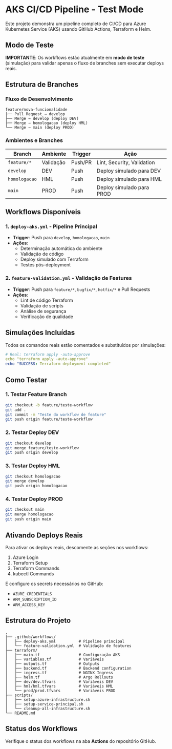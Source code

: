 # AKS CI/CD Pipeline - Test Mode

Este projeto demonstra um pipeline completo de CI/CD para Azure Kubernetes Service (AKS) usando GitHub Actions, Terraform e Helm.

## Modo de Teste

**IMPORTANTE**: Os workflows estão atualmente em **modo de teste** (simulação) para validar apenas o fluxo de branches sem executar deploys reais.

## Estrutura de Branches

### Fluxo de Desenvolvimento

```
feature/nova-funcionalidade
├── Pull Request → develop
├── Merge → develop (deploy DEV)
├── Merge → homologacao (deploy HML)
└── Merge → main (deploy PROD)
```

### Ambientes e Branches

| Branch | Ambiente | Trigger | Ação |
|--------|----------|---------|------|
| `feature/*` | Validação | Push/PR | Lint, Security, Validation |
| `develop` | DEV | Push | Deploy simulado para DEV |
| `homologacao` | HML | Push | Deploy simulado para HML |
| `main` | PROD | Push | Deploy simulado para PROD |

## Workflows Disponíveis

### 1. `deploy-aks.yml` - Pipeline Principal
- **Trigger**: Push para `develop`, `homologacao`, `main`
- **Ações**:
  - Determinação automática do ambiente
  - Validação de código
  - Deploy simulado com Terraform
  - Testes pós-deployment

### 2. `feature-validation.yml` - Validação de Features
- **Trigger**: Push para `feature/*`, `bugfix/*`, `hotfix/*` e Pull Requests
- **Ações**:
  - Lint de código Terraform
  - Validação de scripts
  - Análise de segurança
  - Verificação de qualidade

## Simulações Incluídas

Todos os comandos reais estão comentados e substituídos por simulações:

```yaml
# Real: terraform apply -auto-approve
echo "terraform apply -auto-approve"
echo "SUCCESS: Terraform deployment completed"
```

## Como Testar

### 1. Testar Feature Branch
```bash
git checkout -b feature/teste-workflow
git add .
git commit -m "Teste do workflow de feature"
git push origin feature/teste-workflow
```

### 2. Testar Deploy DEV
```bash
git checkout develop
git merge feature/teste-workflow
git push origin develop
```

### 3. Testar Deploy HML
```bash
git checkout homologacao
git merge develop
git push origin homologacao
```

### 4. Testar Deploy PROD
```bash
git checkout main
git merge homologacao
git push origin main
```

## Ativando Deploys Reais

Para ativar os deploys reais, descomente as seções nos workflows:

1. Azure Login
2. Terraform Setup
3. Terraform Commands
4. kubectl Commands

E configure os secrets necessários no GitHub:
- `AZURE_CREDENTIALS`
- `ARM_SUBSCRIPTION_ID`
- `ARM_ACCESS_KEY`

## Estrutura do Projeto

```
.
├── .github/workflows/
│   ├── deploy-aks.yml          # Pipeline principal
│   └── feature-validation.yml  # Validação de features
├── terraform/
│   ├── main.tf                 # Configuração AKS
│   ├── variables.tf            # Variáveis
│   ├── outputs.tf              # Outputs
│   ├── backend.tf              # Backend configuration
│   ├── ingress.tf              # NGINX Ingress
│   ├── helm.tf                 # Argo Rollouts
│   ├── dev/dev.tfvars          # Variáveis DEV
│   ├── hml/hml.tfvars          # Variáveis HML
│   └── prod/prod.tfvars        # Variáveis PROD
├── scripts/
│   ├── setup-azure-infrastructure.sh
│   ├── setup-service-principal.sh
│   └── cleanup-all-infrastructure.sh
└── README.md
```

## Status dos Workflows

Verifique o status dos workflows na aba **Actions** do repositório GitHub.